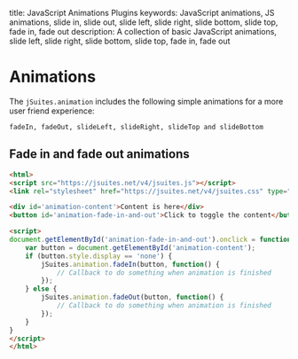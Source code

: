 title: JavaScript Animations Plugins
keywords: JavaScript animations, JS animations, slide in, slide out, slide left, slide right, slide bottom, slide top, fade in, fade out
description: A collection of basic JavaScript animations, slide left, slide right, slide bottom, slide top, fade in, fade out

Animations
==========

The `jSuites.animation` includes the following simple animations for a more user friend experience:

`fadeIn, fadeOut, slideLeft, slideRight, slideTop and slideBottom`  
  

Fade in and fade out animations
-------------------------------

```html
<html>
<script src="https://jsuites.net/v4/jsuites.js"></script>
<link rel="stylesheet" href="https://jsuites.net/v4/jsuites.css" type="text/css" />

<div id='animation-content'>Content is here</div>
<button id='animation-fade-in-and-out'>Click to toggle the content</button>

<script>
document.getElementById('animation-fade-in-and-out').onclick = function() {
    var button = document.getElementById('animation-content');
    if (button.style.display == 'none') {
        jSuites.animation.fadeIn(button, function() {
            // Callback to do something when animation is finished
        });
    } else {
        jSuites.animation.fadeOut(button, function() {
            // Callback to do something when animation is finished
        });
    }
}
</script>
</html>
```

